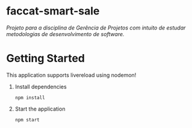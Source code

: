 # faccat-smart-sale

*Projeto para a disciplina de Gerência de Projetos com intuito de estudar metodologias de desenvolvimento de software.*

# Getting Started

This application supports livereload using nodemon!

1. Install dependencies
    
    `npm install`
2. Start the application 
    
    `npm start`